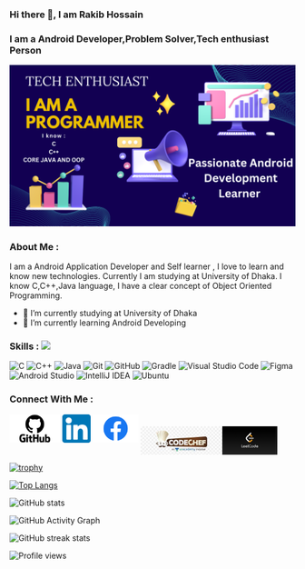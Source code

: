 ### Hi there 👋, I am Rakib Hossain
### I am a Android Developer,Problem Solver,Tech enthusiast Person
![I am a Problem Solver ](https://github.com/RlM100always/RlM100always/blob/main/logo/github-photo.png)

### About Me :

I am a Android Application Developer and Self learner , I love to learn and know new technologies. Currently I am studying at University of Dhaka. I know C,C++,Java language, I have a clear concept of Object Oriented Programming. 


- 🔭 I’m currently studying at University of Dhaka  
- 🌱 I’m currently learning Android Developing 

### Skills :   <img src="https://media.giphy.com/media/WUlplcMpOCEmTGBtBW/giphy.gif" width="40">

![C](https://img.shields.io/badge/c-%2300599C.svg?style=for-the-badge&logo=c&logoColor=white)
![C++](https://img.shields.io/badge/c++-%2300599C.svg?style=for-the-badge&logo=c%2B%2B&logoColor=white)
![Java](https://img.shields.io/badge/java-%23ED8B00.svg?style=for-the-badge&logo=java&logoColor=white)
![Git](https://img.shields.io/badge/git-%23F05033.svg?style=for-the-badge&logo=git&logoColor=white)
![GitHub](https://img.shields.io/badge/github-%23121011.svg?style=for-the-badge&logo=github&logoColor=white)
![Gradle](https://img.shields.io/badge/Gradle-02303A.svg?style=for-the-badge&logo=Gradle&logoColor=white)
![Visual Studio Code](https://img.shields.io/badge/Visual%20Studio%20Code-0078d7.svg?style=for-the-badge&logo=visual-studio-code&logoColor=white)
![Figma](https://img.shields.io/badge/figma-%23F24E1E.svg?style=for-the-badge&logo=figma&logoColor=white)
![Android Studio](https://img.shields.io/badge/Android%20Studio-3DDC84.svg?style=for-the-badge&logo=android-studio&logoColor=white)
![IntelliJ IDEA](https://img.shields.io/badge/IntelliJIDEA-000000.svg?style=for-the-badge&logo=intellij-idea&logoColor=white)
![Ubuntu](https://img.shields.io/badge/Ubuntu-E95420?style=for-the-badge&logo=ubuntu&logoColor=white)

### Connect With Me :

 [<img src='https://github.com/RlM100always/RlM100always/blob/main/logo/GitHub-logo.png' weight="50" height='50'>](https://github.com/RlM100always)  [<img  src='https://github.com/RlM100always/RlM100always/blob/main/logo/linkedin-logo.png' weight="50" height='50'>](https://www.linkedin.com/in/RlM100always) [<img  src='https://github.com/RlM100always/RlM100always/blob/main/logo/Facebook-logo.png' weight="50"  height='50'>](https://www.facebook.com/RlM100always) <a  href="https://www.codechef.com/users/rlm100always"  target="blank"><img  align="center"  src="https://github.com/RlM100always/RlM100always/blob/main/Picture/download.jpeg"  alt="codechef" weight="50" height="50"  /></a><a  href="https://leetcode.com/rakib55/"  target="blank"><img  align="center"  src="https://github.com/RlM100always/RlM100always/blob/main/Picture/LeetCode_Sharing.png"  alt="codechef" weight="50" height="50"  /></a>

[![trophy](https://github-profile-trophy.vercel.app/?username=RlM100always)](https://github.com/ryo-ma/github-profile-trophy)

[![Top Langs](https://github-readme-stats.vercel.app/api/top-langs/?username=RlM100always)](https://github.com/anuraghazra/github-readme-stats)

![GitHub stats](https://github-readme-stats.vercel.app/api?username=RlM100always&show_icons=true)  

![GitHub Activity Graph](https://activity-graph.herokuapp.com/graph?username=RlM100always)  

![GitHub streak stats](https://streak-stats.demolab.com/?user=RlM100always)  

![Profile views](https://gpvc.arturio.dev/RlM100always)  

